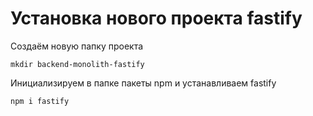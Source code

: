 # Установка нового проекта fastify

Создаём новую папку проекта

```
mkdir backend-monolith-fastify
```

Инициализируем в папке пакеты npm и устанавливаем fastify

```
npm i fastify
```